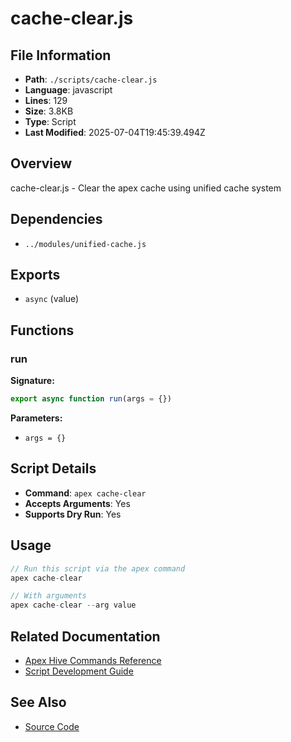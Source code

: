 # cache-clear.js

## File Information

- **Path**: `./scripts/cache-clear.js`
- **Language**: javascript
- **Lines**: 129
- **Size**: 3.8KB
- **Type**: Script
- **Last Modified**: 2025-07-04T19:45:39.494Z

## Overview

cache-clear.js - Clear the apex cache using unified cache system

## Dependencies

- `../modules/unified-cache.js`

## Exports

- `async` (value)

## Functions

### run

**Signature:**
```javascript
export async function run(args = {})
```

**Parameters:**
- `args = {}`

## Script Details

- **Command**: `apex cache-clear`
- **Accepts Arguments**: Yes
- **Supports Dry Run**: Yes

## Usage

```javascript
// Run this script via the apex command
apex cache-clear

// With arguments
apex cache-clear --arg value
```

## Related Documentation

- [Apex Hive Commands Reference](../architecture/reference/commands/)
- [Script Development Guide](../development/scripts/)

## See Also

- [Source Code](./scripts/cache-clear.js)
